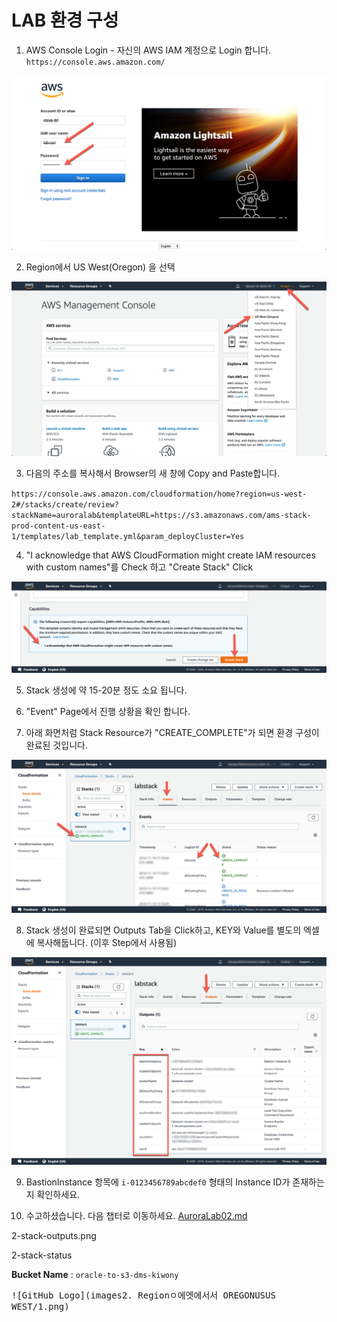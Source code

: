 # LAB 환경 구성

1. AWS Console Login - 자신의 AWS IAM 계정으로 Login 합니다. 
`https://console.aws.amazon.com/`

<kbd> ![GitHub Logo](images/2-login.png) </kbd>

2. Region에서 US West(Oregon) 을 선택

<kbd> ![GitHub Logo](images/2-region-select.png) </kbd>

3. 다음의 주소를 복사해서 Browser의 새 창에 Copy and Paste합니다.

`https://console.aws.amazon.com/cloudformation/home?region=us-west-2#/stacks/create/review?stackName=auroralab&templateURL=https://s3.amazonaws.com/ams-stack-prod-content-us-east-1/templates/lab_template.yml&param_deployCluster=Yes`

4. "I acknowledge that AWS CloudFormation might create IAM resources with custom names"를 Check 하고 "Create Stack" Click

<kbd> ![GitHub Logo](images/2-create-stack-confirm.png) </kbd>

5. Stack 생성에 약 15-20분 정도 소요 됩니다.

6. "Event" Page에서 진행 상황을 확인 합니다.

7. 아래 화면처럼 Stack Resource가 "CREATE_COMPLETE"가 되면 환경 구성이 완료된 것입니다.

<kbd> ![GitHub Logo](images/2-stack-status.png) </kbd>

8. Stack 생성이 완료되면 Outputs Tab을 Click하고, KEY와 Value를 별도의 엑셀에 복사해둡니다. (이후 Step에서 사용됨)

<kbd> ![GitHub Logo](images/2-stack-outputs.png) </kbd>

9. BastionInstance 항목에 `i-0123456789abcdef0` 형태의 Instance ID가 존재하는지 확인하세요.

10. 수고하셨습니다. 다음 챕터로 이동하세요. [AuroraLab02.md](AuroraLab02.md)





2-stack-outputs.png

2-stack-status

**Bucket Name** : `oracle-to-s3-dms-kiwony`

<kbd> ![GitHub Logo](images2. Regionㅇ에엣에서서 OREGONUSUS WEST/1.png) </kbd>